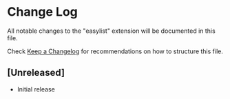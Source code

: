 # Change Log

All notable changes to the "easylist" extension will be documented in this file.

Check [Keep a Changelog](http://keepachangelog.com/) for recommendations on how to structure this file.

## [Unreleased]

- Initial release